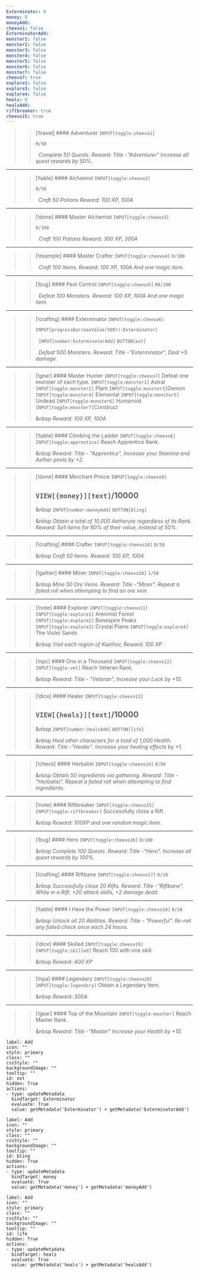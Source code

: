 ```yaml
---
Exterminator: 0
money: 0
moneyAdd: 
cheevo1: false
ExterminatorAdd: 
monster1: false
monster2: false
monster3: false
monster4: false
monster5: false
monster6: false
monster7: false
cheevo7: true
explore1: false
explore3: false
explore4: false
heals: 0
healsAdd: 
riftbreaker: true
cheevo15: true
---
```


>>[!travel]  #### Adventurer `INPUT[toggle:cheevo1]`
>>
>>`0/50`
>>
>>&nbsp;
>>*Complete 50 Quests.* 
>>*Reward: Title -"Adventurer" Increase all quest rewards by 50%.*

---
>>[!table] #### Alchemist `INPUT[toggle:cheevo2]`
>>
>>`0/50`
>>
>>&nbsp;
>>*Craft 50 Potions* 
>>*Reward: 100 XP, 100A* 
>>
---
>>[!done] #### Master Alchemist `INPUT[toggle:cheevo3]`
>>
>>`0/100`
>>
>>&nbsp;
>>*Craft 100 Potions* 
>>*Reward: 300 XP, 300A* 
>>
---
>>[!example] #### Master Crafter `INPUT[toggle:cheevo4]`
>>`0/100`
>>
>>&nbsp;
>>*Craft 100 Items.* 
>>*Reward: 100 XP, 100A And one magic item.*
>>
---
>>[!bug] #### Pest Control `INPUT[toggle:cheevo5]`
>>`00/100`
>>
>>&nbsp;
>>*Defeat 100 Monsters.* 
>>*Reward: 100 XP, 100A And one magic item.*
>>
---
>>[!crafting] #### Exterminator `INPUT[toggle:cheevo6]`
>>```meta-bind
>>INPUT[progressBar(maxValue(500)):Exterminator]
>>```
>>
>>&nbsp;
>>`INPUT[number:ExterminatorAdd]` `BUTTON[ext]`
>>
>>&nbsp;
>>*Defeat 500 Monsters.* 
>>*Reward: Title -"Exterminator", Deal +5 damage.* 
>>
---
>>[!gear] #### Master Hunter `INPUT[toggle:cheevo7]`
>>Defeat one monster of each type.
>>`INPUT[toggle:monster1]` Astral
>>`INPUT[toggle:monster2]` Plant
>>`INPUT[toggle:monster3]`Demon
>>`INPUT[toggle:monster4]` Elemental
>>`INPUT[toggle:monster5]` Undead
>>`INPUT[toggle:monster6]` Humanoid
>>`INPUT[toggle:monster7]`Construct
>>
>>&nbsp
>>*Reward: 100 XP, 100A*

---
>>[!table] #### Climbing the Ladder `INPUT[toggle:cheevo8]`
>>`INPUT[toggle:apprentice]` Reach Apprentice Rank.
>>
>>&nbsp
>>*Reward: Title - "Apprentice", Increase your Stamina and Aether pools by +2.*
>>
---
>>[!done] #### Merchant Prince `INPUT[toggle:cheevo9]`
>> ## `VIEW[{money}][text]`/10000 
>>
>>&nbsp
>>`INPUT[number:moneyAdd]` `BUTTON[bling]`
>>
>>&nbsp
>>*Obtain a total of 10,000 Aetheryte regardless of its Rank.*
>>*Reward: Sell items for 60% of their value, instead of 50%.*
>>
---
>>[!crafting] #### Crafter `INPUT[toggle:cheevo10]`
>>`0/50`
>>
>>&nbsp
>>*Craft 50 Items.* 
>>*Reward: 100 XP, 100A*

---
>>[!gather] #### Miner `INPUT[toggle:cheevo10]`
>>`1/50`
>>
>>&nbsp
>>*Mine 50 Ore Veins. Reward: Title -"Miner". Repeat a failed roll when attempting to find an ore vein.*
---
>>[!note] #### Explorer `INPUT[toggle:cheevo11]`
>>`INPUT[toggle:explore1]` Arenmist Forest
>>`INPUT[toggle:explore2]` Bonespire Peaks
>>`INPUT[toggle:explore3]` Crystal Plains
>>`INPUT[toggle:explore4]` The Violet Sands
>>
>>&nbsp
>>*Visit each region of Kaethor,  Reward: 100 XP*
---
>>[!npc] #### One in a Thousand `INPUT[toggle:cheevo12]`
>>`INPUT[toggle:vet]` Reach Veteran Rank.
>>
>>&nbsp
>>*Reward: Title - "Veteran",  Increase your Luck by +10.* 
>>
---
>>[!dice] #### Healer `INPUT[toggle:cheevo13]`
>> ## `VIEW[{heals}][text]`/10000 
>> 
>>
>>&nbsp
>>`INPUT[number:healsAdd]` `BUTTON[life]`
>>
>>&nbsp
>>*Heal other characters for a total of 1,000 Health.*
>>*Reward: Title -"Healer". Increase your healing effects by +1.* 
>>
---
>>[!check] #### Herbalist `INPUT[toggle:cheevo14]`
>>`0/50`
>>
>>&nbsp
>>*Obtain 50 ingredients via gathering.* 
>>*Reward: Title -"Herbalist". Repeat a failed roll when attempting to find ingredients.*

---
>>[!note] #### Riftbreaker `INPUT[toggle:cheevo15]`
>>`INPUT[toggle:riftbreaker]` Successfully close a Rift.
>>
>>&nbsp
>>*Reward: 100XP and one random magic item.*
>>
---
>>[!bug] #### Hero `INPUT[toggle:cheevo16]`
>>`0/100`
>>
>>&nbsp
>>*Complete 100 Quests.* 
>>*Reward: Title -"Hero". Increase all quest rewards by 100%.*
>>
---
>>[!crafting] #### Riftbane `INPUT[toggle:cheevo17]`
>> `0/20` 
>>
>>&nbsp
>>*Successfully close 20 Rifts.*
>>*Reward: Title -"Riftbane". While in a Rift. +20 attack skills, +2 damage dealt.* 
>>
---
>>[!table] #### I Have the Power `INPUT[toggle:cheevo18]`
>>`0/20`
>>
>>&nbsp
>>*Unlock all 20 Abilities.*
>>*Reward: Title - "Powerful". Re-roll any failed check once each 24 hours.*

---
>>[!dice] #### Skilled `INPUT[toggle:cheevo19]`
>>`INPUT[toggle:skilled]` Reach 100 with one skill. 
>>
>>&nbsp
>>*Reward: 400 XP* 

---
>>[!npa] #### Legendary `INPUT[toggle:cheevo20]`
>>`INPUT[toggle:legendary]` Obtain a Legendary Item.
>>
>>&nbsp
>>*Reward: 300A*
---
>>[!gear] #### Top of the Mountain 
>>`INPUT[toggle:mounter]` Reach Master Rank.
>>
>>&nbsp
>>*Reward: Title -"Master" Increase your Health by +10.* 
 

```meta-bind-button
label: Add
icon: ""
style: primary
class: ""
cssStyle: ""
backgroundImage: ""
tooltip: ""
id: ext
hidden: True
actions:
- type: updateMetadata
  bindTarget: Exterminator
  evaluate: True
  value: getMetadata('Exterminator') + getMetadata('ExterminatorAdd')

```



```meta-bind-button
label: Add
icon: ""
style: primary
class: ""
cssStyle: ""
backgroundImage: ""
tooltip: ""
id: bling
hidden: True
actions:
- type: updateMetadata
  bindTarget: money
  evaluate: True
  value: getMetadata('money') + getMetadata('moneyAdd')

```

```meta-bind-button
label: Add
icon: ""
style: primary
class: ""
cssStyle: ""
backgroundImage: ""
tooltip: ""
id: life
hidden: True
actions:
- type: updateMetadata
  bindTarget: heals
  evaluate: True
  value: getMetadata('heals') + getMetadata('healsAdd')

```